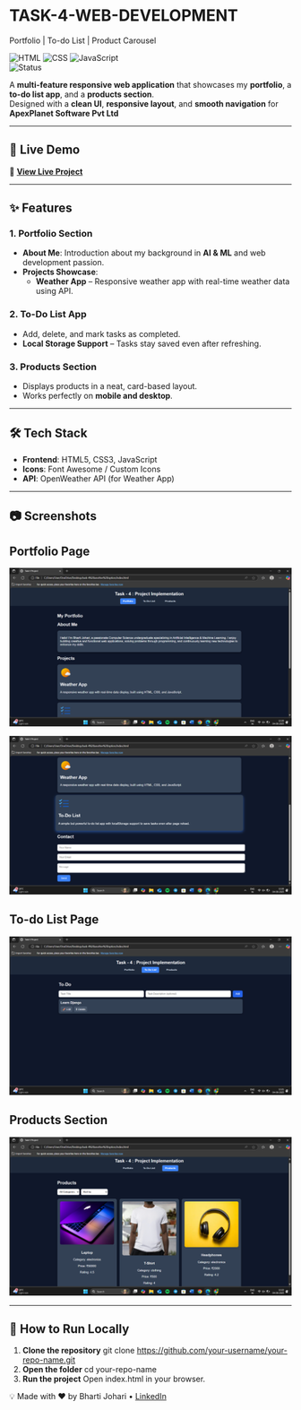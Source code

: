 # TASK-4-WEB-DEVELOPMENT
Portfolio | To-do List | Product Carousel

![HTML](https://img.shields.io/badge/HTML5-E34F26?style=for-the-badge&logo=html5&logoColor=white) 
![CSS](https://img.shields.io/badge/CSS3-1572B6?style=for-the-badge&logo=css3&logoColor=white) 
![JavaScript](https://img.shields.io/badge/JavaScript-F7E017?style=for-the-badge&logo=javascript&logoColor=black)  
![Status](https://img.shields.io/badge/Status-Completed-brightgreen?style=for-the-badge)

A **multi-feature responsive web application** that showcases my **portfolio**, a **to-do list app**, and a **products section**.  
Designed with a **clean UI**, **responsive layout**, and **smooth navigation** for **ApexPlanet Software Pvt Ltd** 

---

## 📌 Live Demo
🔗 **[View Live Project](https://github.com/bharti-johari/TASK-4-WEB-DEVELOPMENT)**

---

## ✨ Features

### **1. Portfolio Section**
- **About Me**: Introduction about my background in **AI & ML** and web development passion.
- **Projects Showcase**:
  - **Weather App** – Responsive weather app with real-time weather data using API.

### **2. To-Do List App**
- Add, delete, and mark tasks as completed.
- **Local Storage Support** – Tasks stay saved even after refreshing.

### **3. Products Section**
- Displays products in a neat, card-based layout.
- Works perfectly on **mobile and desktop**.

---

## 🛠️ Tech Stack
- **Frontend**: HTML5, CSS3, JavaScript
- **Icons**: Font Awesome / Custom Icons
- **API**: OpenWeather API (for Weather App)

---

## 📷 Screenshots

**Portfolio Page**  
---
![Portfolio Screenshot](screenshot1.png)

![Portfolio Screenshot](Screenshot2.png)

**To-do List Page**
---
![To-do List Screenshot](Screenshot3.png)

**Products Section**
---
![Products Screenshot](Screenshot4.png)


---

## 🚀 How to Run Locally

1. **Clone the repository**
   git clone https://github.com/your-username/your-repo-name.git
2. **Open the folder**
   cd your-repo-name
3. **Run the project**
  Open index.html in your browser.

💡 Made with ❤️ by Bharti Johari • [LinkedIn](https://www.linkedin.com/in/bharti-johari-607324301/)

